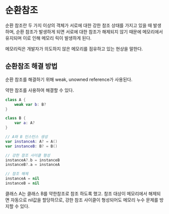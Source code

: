 # 순환참조

순환 참조란 두 가지 이상의 객체가 서로에 대한 강한 참조 상태를 가지고 있을 때 발생하며, 순환 참조가 발생하게 되면 서로에 대한 참조가 해제되지 않기 때문에 메모리에서 유지되며 이로 인해 메모리 릭이 발생하게 된다.

메모리릭은 개발자가 의도하지 않은 메모리를 점유하고 있는 현상을 말한다.

## 순환참조 해결 방법

순환 참조를 해결하기 위해 weak, unowned reference가 사용된다.

약한 참조를 사용하여 해결할 수 있다.

```swift
class A {
    weak var b: B?
}

class B {
    var a: A?
}

// A와 B 인스턴스 생성
var instanceA: A? = A()
var instanceB: B? = B()

// 강한 참조 사이클 형성
instanceA?.b = instanceB
instanceB?.a = instanceA

// 참조 해제
instanceA = nil
instanceB = nil
```

클래스 A는 클래스 B를 약한참조로 참조 하도록 했고. 참조 대상이 메모리에서 해제되면 자동으로 nil값을 할당하므로, 강한 참조 사이클이 형성되어도 메모리 누수 문제를 방지할 수 있다.